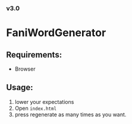 ### v3.0
# FaniWordGenerator
## Requirements:
- Browser
## Usage:
1. lower your expectations
2. Open `index.html`
3. press regenerate as many times as you want.